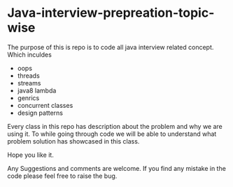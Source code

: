 # Java-interview-prepreation-topic-wise

The purpose of this is repo is to code all java interview related concept. Which inculdes
- oops
- threads
- streams
- java8 lambda
- genrics
- concurrent classes
- design patterns


Every class in this repo has description about the problem and why we are using it. To while going through code we will be able to 
understand what problem solution has showcased in this class.

Hope you like it.

Any Suggestions and comments are welcome.
If you find any mistake in the code please feel free to raise the bug.
